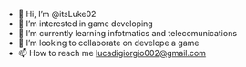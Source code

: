 - 👋 Hi, I’m @itsLuke02
- 👀 I’m interested in game developing
- 🌱 I’m currently learning infotmatics and telecomunications
- 💞️ I’m looking to collaborate on develope a game
- 📫 How to reach me lucadigiorgio002@gmail.com

<!---
itsLuke02/itsLuke02 is a ✨ special ✨ repository because its `README.md` (this file) appears on your GitHub profile.
You can click the Preview link to take a look at your changes.
--->
